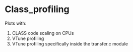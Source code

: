 # Class_profiling
Plots with:
1. CLASS code scaling on CPUs
2. VTune profiling
3. VTune profiling specifically inside the transfer.c module
